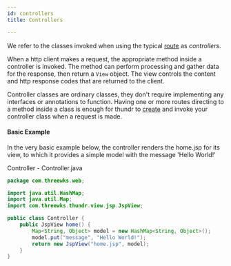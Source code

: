 ```yaml
---
id: controllers
title: Controllers

---
```


We refer to the classes invoked when using the typical [route](modules/thundr/actions.html#routes) as *controllers*.

When a http client makes a request, the appropriate method inside a controller is invoked. The method can perform processing and gather data for the response, then return a `View` object. The view controls the content and http response codes that are returned to the client.  

Controller classes are ordinary classes, they don't require implementing any interfaces or annotations to function. Having one or more routes directing to a method inside a class is enough for thundr to [create](#injection) and invoke your controller class when a request is made.


#### Basic Example

In the very basic example below, the controller renders the home.jsp for its view, to which it provides a simple model with the message 'Hello World!'

Controller - Controller.java

```java
package com.threewks.web;

import java.util.HashMap;
import java.util.Map;
import com.threewks.thundr.view.jsp.JspView;

public class Controller {
	public JspView home() {
		Map<String, Object> model = new HashMap<String, Object>();
		model.put("message", "Hello World!");
		return new JspView("home.jsp", model);
	}
}
```